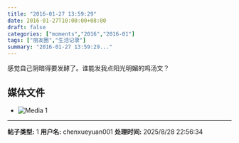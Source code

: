 ```yaml
---
title: "2016-01-27 13:59:29"
date: 2016-01-27T10:00:00+08:00
draft: false
categories: ["moments","2016","2016-01"]
tags: ["朋友圈","生活记录"]
summary: "2016-01-27 13:59:29..."
---
```


感觉自己阴暗得要发酵了。谁能发我点阳光明媚的鸡汤文？

## 媒体文件

- ![Media 1](/Moments/photos/2016-01-27/201601271359290.jpg)

---

**帖子类型:** 1
**用户名:** chenxueyuan001
**处理时间:** 2025/8/28 22:56:34